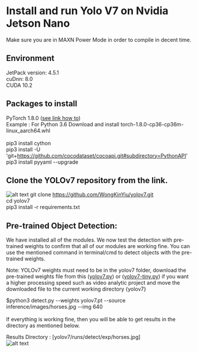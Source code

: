# Install and run Yolo V7 on Nvidia Jetson Nano
Make sure you are in MAXN Power Mode in order to compile in decent time.<br/>

## Environment <br/>

JetPack version: 4.5.1 <br/>
cuDnn: 8.0 <br/>
CUDA 10.2 <br/>
## Packages to install <br/>

PyTorch 1.8.0 ([see link how to](https://forums.developer.nvidia.com/t/pytorch-for-jetson-version-1-11-now-available/72048)) <br/>
Example : For Python 3.6 Download and install torch-1.8.0-cp36-cp36m-linux_aarch64.whl <br/> <br/>
pip3 install cython  <br/>
pip3 install -U 'git+https://github.com/cocodataset/cocoapi.git#subdirectory=PythonAPI' <br/>
pip3 install pyyaml --upgrade <br/>

## Clone the YOLOv7 repository from the link.<br/>
![alt text](https://github.com/WongKinYiu/yolov7/raw/main/figure/performance.png)
git clone https://github.com/WongKinYiu/yolov7.git <br/>
cd yolov7 <br/>
pip3 install -r requirements.txt <br/>

## Pre-trained Object Detection:

We have installed all of the modules. We now test the detection with pre-trained weights to confirm that all of our modules are working fine. You can use the mentioned command in terminal/cmd to detect objects with the pre-trained weights. <br/>

Note: YOLOv7 weights must need to be in the yolov7 folder, download the pre-trained weights file from this ([yolov7.py](https://github.com/WongKinYiu/yolov7/releases/download/v0.1/yolov7.pt)) or ([yolov7-tiny.py](https://github.com/WongKinYiu/yolov7/releases/download/v0.1/yolov7-tiny.pt)) if you want a higher processing speed such as video analytic project and move the downloaded file to the current working directory {yolov7} <br/>

$python3 detect.py --weights yolov7.pt --source inference/images/horses.jpg --img 640 <br/><br/>
If everything is working fine, then you will be able to get results in the directory as mentioned below. <br/>

Results Directory : [yolov7/runs/detect/exp/horses.jpg] <br/>
![alt text](https://github.com/theerawatramchuen/Install-Yolo-V7-on-Jetson-Nano/blob/main/horses.jpg)
